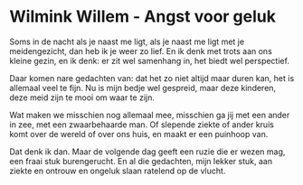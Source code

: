 # Wilmink Willem - Angst voor geluk
Soms in de nacht als je naast me ligt,
als je naast me ligt met je meidengezicht,
dan heb ik je weer zo lief.
En ik denk met trots aan ons kleine gezin,
en ik denk: er zit wel samenhang in,
het biedt wel perspectief.

Daar komen nare gedachten van:
dat het zo niet altijd maar duren kan,
het is allemaal veel te fijn.
Nu is mijn bedje wel gespreid,
maar deze kinderen, deze meid
zijn te mooi om waar te zijn.

Wat maken we misschien nog allemaal mee,
misschien ga jij met een ander in zee,
met een zwaarbehaarde man.
Of slepende ziekte of ander kruis
komt over de wereld of over ons huis,
en maakt er een puinhoop van.

Dat denk ik dan. Maar de volgende dag
geeft een ruzie die er wezen mag,
een fraai stuk burengerucht.
En al die gedachten, mijn lekker stuk,
aan ziekte en ontrouw en ongeluk
slaan ratelend op de vlucht.


